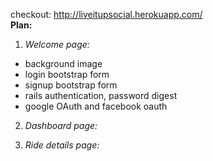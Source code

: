 checkout: http://liveitupsocial.herokuapp.com/  
**Plan:**

1. *Welcome page:*

- background image  
- login bootstrap form  
- signup bootstrap form  
- rails authentication, password digest  
- google OAuth and facebook oauth  

2. *Dashboard page:*

3. *Ride details page:*
